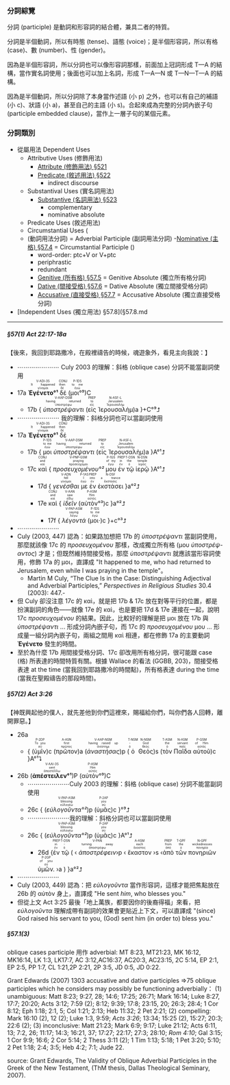 ### 分詞綜覽

分詞 (participle) 是動詞和形容詞的結合體，兼具二者的特質。

分詞是半個動詞，所以有時態 (tense)、語態 (voice)；是半個形容詞，所以有格 (case)、數 (number)、性 (gender)。

因為是半個形容詞，所以分詞也可以像形容詞那樣，前面加上冠詞形成 T—A 的結構，當作實名詞使用；後面也可以加上名詞，形成 T—A—N 或 T—N—T—A 的結構。

因為是半個動詞，所以分詞除了本身當作述語 (小 p) 之外，也可以有自己的補語 (小 c)、狀語 (小 a)，甚至自己的主語 (小 s)。合起來成為完整的分詞內嵌子句 (participle embedded clause)，當作上一層子句的某個元素。



### 分詞類別
- 從屬用法 Dependent Uses
	- Attributive Uses (修飾用法)
		- [Attribute (修飾用法) §521](§521.md)
		- [Predicate (敘述用法) §522](§522.md)
			- indirect discourse
	- Substantival Uses (實名詞用法)
		- [Substantive (名詞用法) §523](§523.md)
			- complementary
			- nominative absolute
	- Predicate Uses (敘述用法)
	- Circumstantial Uses (
	- (動詞用法分詞) = Adverbial Participle (副詞用法分詞)
		-[Nominative (主格) §57.4](§57.4.md) = Circumstantial Participle ()
		- word-order: ptc+V or V+ptc
		- periphrastic
		- redundant
		- [Genitive (所有格) §57.5](§57.5.md) = Genitive Absolute (獨立所有格分詞)
		- [Dative (間接受格) §57.6](§57.6.md) = Dative Absolute (獨立間接受格分詞)
		- [Accusative (直接受格) §57.7](§57.7.md) = Accusative Absolute (獨立直接受格分詞)
- [Independent Uses (獨立用法) §57.8](§57.8.md

---

##### §57(1) Act 22:17-18a
【後來，我回到耶路撒冷，在殿裡禱告的時候，魂遊象外，看見主向我說：】
- ⋯⋯⋯⋯⋯⋯⋯ Culy 2003 的理解：斜格 (oblique case) 分詞不能當副詞使用
- <rt>17a</rt> <RUBY><ruby><ruby><strong>Ἐγένετο°¹</strong><rt>γίνομαι</rt></ruby><rt>It happened</rt></ruby><rt>V-ADI-3S</rt></RUBY> <RUBY><ruby><ruby>δέ<rt>δέ</rt></ruby><rt>then</rt></ruby><rt>CONJ</rt></RUBY> (<RUBY><ruby><ruby>μοι°⁹<rt>ἐγώ</rt></ruby><rt>to me</rt></ruby><rt>P-1DS</rt></RUBY>)C
	- <rt>17b</rt> { <RUBY><ruby><ruby><em>ὑποστρέψαντι</em><rt>ὑποστρέφω</rt></ruby><rt>having returned</rt></ruby><rt>V-AAP-DSM</rt></RUBY> (<RUBY><ruby><ruby>εἰς<rt>εἰς</rt></ruby><rt>to</rt></ruby><rt>PREP</rt></RUBY> <RUBY><ruby><ruby>Ἰερουσαλὴμ<rt>Ἱερουσαλήμ</rt></ruby><rt>Jerusalem</rt></ruby><rt>N-ASF-L</rt></RUBY>)a }+C°⁹⮥
- ⋯⋯⋯⋯⋯⋯⋯ 我的理解：斜格分詞也可以當副詞使用
- <rt>17a</rt> <RUBY><ruby><ruby><strong>Ἐγένετο°¹</strong><rt>γίνομαι</rt></ruby><rt>It happened</rt></ruby><rt>V-ADI-3S</rt></RUBY> <RUBY><ruby><ruby>δέ<rt>δέ</rt></ruby><rt>then</rt></ruby><rt>CONJ</rt></RUBY> 
	- <rt>17b</rt> { <RUBY><ruby><ruby>μοι<rt>ἐγώ</rt></ruby><rt>to me</rt></ruby><rt>P-1DS</rt></RUBY> <RUBY><ruby><ruby><em>ὑποστρέψαντι</em><rt>ὑποστρέφω</rt></ruby><rt>having returned</rt></ruby><rt>V-AAP-DSM</rt></RUBY> (<RUBY><ruby><ruby>εἰς<rt>εἰς</rt></ruby><rt>to</rt></ruby><rt>PREP</rt></RUBY> <RUBY><ruby><ruby>Ἰερουσαλὴμ<rt>Ἱερουσαλήμ</rt></ruby><rt>Jerusalem</rt></ruby><rt>N-ASF-L</rt></RUBY>)a }A°¹⮥	
	- <rt>17c</rt> <RUBY><ruby><ruby>καὶ<rt>καί</rt></ruby><rt>and</rt></ruby><rt>CONJ</rt></RUBY> { <RUBY><ruby><ruby><em>προσευχομένου°²</em><rt>προσεύχομαι</rt></ruby><rt>praying</rt></ruby><rt>V-PNP-GSM</rt></RUBY> <RUBY><ruby><ruby>μου<rt>ἐγώ</rt></ruby><rt>of my</rt></ruby><rt>P-1GS</rt></RUBY> <RUBY><ruby><ruby>ἐν<rt>ἐν</rt></ruby><rt>in</rt></ruby><rt>PREP</rt></RUBY> <RUBY><ruby><ruby>τῷ<rt>ὁ</rt></ruby><rt>the</rt></ruby><rt>T-DSN</rt></RUBY> <RUBY><ruby><ruby>ἱερῷ<rt>ἱερός</rt></ruby><rt>temple</rt></ruby><rt>N-DSN</rt></RUBY> }A°¹⮥
		- <rt>17d</rt> { <RUBY><ruby><ruby><em>γενέσθαι</em><rt>γίνομαι</rt></ruby><rt>fell</rt></ruby><rt>V-ADN</rt></RUBY> <RUBY><ruby><ruby>με<rt>ἐγώ</rt></ruby><rt>I</rt></ruby><rt>P-1AS</rt></RUBY> <RUBY><ruby><ruby>ἐν<rt>ἐν</rt></ruby><rt>into</rt></ruby><rt>PREP</rt></RUBY> <RUBY><ruby><ruby>ἐκστάσει<rt>ἔκστασις</rt></ruby><rt>a trance</rt></ruby><rt>N-DSF</rt></RUBY> }a°²⮥
		- <rt>17e</rt> <RUBY><ruby><ruby>καὶ<rt>καί</rt></ruby><rt>and</rt></ruby><rt>CONJ</rt></RUBY> { <RUBY><ruby><ruby><em>ἰδεῖν</em><rt>εἴδω</rt></ruby><rt>saw</rt></ruby><rt>V-AAN</rt></RUBY> (<RUBY><ruby><ruby>αὐτὸν°³<rt>αὐτός</rt></ruby><rt>Him</rt></ruby><rt>P-ASM</rt></RUBY>)c }a°²⮥
			- <rt>17f</rt> { <RUBY><ruby><ruby><em>λέγοντά</em><rt>λέγω</rt></ruby><rt>saying</rt></ruby><rt>V-PAP-ASM</rt></RUBY> (<RUBY><ruby><ruby>μοι·<rt>ἐγώ</rt></ruby><rt>to me</rt></ruby><rt>P-1DS</rt></RUBY>)c }+c°³⮥
- ⋯⋯⋯⋯⋯⋯⋯
- Culy (2003, 447) 認為：如果路加想把 17b 的 _ὑποστρέψαντι_ 當副詞使用，那麼就該像 17c 的 _προσευχομένου_ 那樣，改成獨立所有格 (μου _ὑποστρέψ-αντος_) 才是；但既然維持間接受格，那麼 _ὑποστρέψαντι_ 就應該當形容詞使用，修飾 17a 的 μοι，直譯成 "It happened to me, who had returned to Jerusalem, even while I was praying in the temple"。
	- Martin M Culy, “The Clue Is in the Case: Distinguishing Adjectival and Adverbial Participles,” _Perspectives in Religious Studies_ 30.4 (2003): 447.-
- 但 Culy 卻沒注意 17c 的 καὶ，就是把 17b & 17c 放在對等平行的位置，都是扮演副詞的角色——就像 17e 的 καὶ，也是要把 17d & 17e 連接在一起，說明 17c _προσευχομένου_ 的結果。因此，比較好的理解是把 μοι 放在 17b 與 _ὑποστρέψαντι_ ... 形成分詞內嵌子句，而 17c 的 _προσευχομένου_ μου ... 形成量一組分詞內嵌子句，兩組之間用 καὶ 相連，都在修飾 17a 的主要動詞 **Ἐγένετο** 發生的時間。
- 至於為什麼 17b 用間接受格分詞、17c 卻改用所有格分詞，很可能跟 case (格) 所表達的時間特質有關。根據 Wallace 的看法 (GGBB, 203)，間接受格表達 at the time (當我回到耶路撒冷的時間點)，所有格表達 during the time (當我在聖殿禱告的那段時間)。

##### §57(2) Act 3:26
【神既興起他的僕人，就先差他到你們這裡來，賜福給你們，叫你們各人回轉，離開罪惡。】
- <rt>26a</rt>
	- { (<RUBY><ruby><ruby>ὑμῖν<rt>σύ</rt></ruby><rt>To you</rt></ruby><rt>P-2DP</rt></RUBY>)c (<RUBY><ruby><ruby>πρῶτον<rt>πρῶτος</rt></ruby><rt>first</rt></ruby><rt>A-ASN</rt></RUBY>)a (<RUBY><ruby><ruby><em>ἀναστήσας</em><rt>ἀνίστημι</rt></ruby><rt>having raised up</rt></ruby><rt>V-AAP-NSM</rt></RUBY>)p (<RUBY><ruby><ruby>ὁ<rt>ὁ</rt></ruby><rt>-</rt></ruby><rt>T-NSM</rt></RUBY> <RUBY><ruby><ruby>Θεὸς<rt>θεός</rt></ruby><rt>God</rt></ruby><rt>N-NSM</rt></RUBY>)s (<RUBY><ruby><ruby>τὸν<rt>ὁ</rt></ruby><rt>the</rt></ruby><rt>T-ASM</rt></RUBY> <RUBY><ruby><ruby>Παῖδα<rt>παῖς</rt></ruby><rt>servant</rt></ruby><rt>N-ASM</rt></RUBY> <RUBY><ruby><ruby>αὐτοῦ<rt>αὐτός</rt></ruby><rt>of Him</rt></ruby><rt>P-GSM</rt></RUBY>)c }A°¹⮧
- <rt>26b</rt> (<RUBY><ruby><ruby><strong>ἀπέστειλεν°¹</strong><rt>ἀποστέλλω</rt></ruby><rt>sent</rt></ruby><rt>V-AAI-3S</rt></RUBY>)P (<RUBY><ruby><ruby>αὐτὸν°⁹<rt>αὐτός</rt></ruby><rt>Him</rt></ruby><rt>P-ASM</rt></RUBY>)C 
	- ⋯⋯⋯⋯⋯⋯⋯Culy 2003 的理解：斜格 (oblique case) 分詞不能當副詞使用
	- <rt>26c</rt> { (<RUBY><ruby><ruby><em>εὐλογοῦντα°²</em><rt>εὐλογέω</rt></ruby><rt>blessing</rt></ruby><rt>V-PAP-ASM</rt></RUBY>)p (<RUBY><ruby><ruby>ὑμᾶς<rt>σύ</rt></ruby><rt>you</rt></ruby><rt>P-2AP</rt></RUBY>)c }°⁹⮥
	- ⋯⋯⋯⋯⋯⋯⋯我的理解：斜格分詞也可以當副詞使用
	- <rt>26c</rt> { (<RUBY><ruby><ruby><em>εὐλογοῦντα°²</em><rt>εὐλογέω</rt></ruby><rt>blessing</rt></ruby><rt>V-PAP-ASM</rt></RUBY>)p (<RUBY><ruby><ruby>ὑμᾶς<rt>σύ</rt></ruby><rt>you</rt></ruby><rt>P-2AP</rt></RUBY>)c }A°¹⮥
		- <rt>26d</rt> {<RUBY><ruby><ruby>ἐν<rt>ἐν</rt></ruby><rt>in</rt></ruby><rt>PREP</rt></RUBY> <RUBY><ruby><ruby>τῷ<rt>ὁ</rt></ruby><rt>-</rt></ruby><rt>T-DSN</rt></RUBY> ( ‹ <RUBY><ruby><ruby><em>ἀποστρέφειν</em><rt>ἀποστρέφω</rt></ruby><rt>turning away</rt></ruby><rt>V-PAN</rt></RUBY>›p ‹ <RUBY><ruby><ruby>ἕκαστον<rt>ἕκαστος</rt></ruby><rt>each</rt></ruby><rt>A-ASM</rt></RUBY> ›s ‹<RUBY><ruby><ruby>ἀπὸ<rt>ἀπό</rt></ruby><rt>from</rt></ruby><rt>PREP</rt></RUBY> <RUBY><ruby><ruby>τῶν<rt>ὁ</rt></ruby><rt>the</rt></ruby><rt>T-GPF</rt></RUBY> <RUBY><ruby><ruby>πονηριῶν<rt>πονηρία</rt></ruby><rt>wickednesses</rt></ruby><rt>N-GPF</rt></RUBY> <RUBY><ruby><ruby>ὑμῶν.<rt>σύ</rt></ruby><rt>of you</rt></ruby><rt>P-2GP</rt></RUBY> ›a ) }a°²⮥
- ⋯⋯⋯⋯⋯⋯⋯
- Culy (2003, 449) 認為：把 <em>εὐλογοῦντα</em> 當作形容詞，這樣才能把焦點放在 26b 的 αὐτὸν 身上，直譯成 "He sent *him*, who blesses you."
- 但從上文 Act 3:25 最後「地上萬族，都要因你的後裔得福」來看，把 <em>εὐλογοῦντα</em> 理解成帶有副詞的效果會更貼近上下文，可以直譯成 "(since) God raised his servant to you, (God) sent him (in order to) bless you."

##### §57.1(3)
oblique cases participle 用作 adverbial:
MT 8:23, MT21:23, MK 16:12, MK16:14, LK 1:3, LK17:7, AC 3:12,AC16:37, AC20:3, AC23:15, 2C 5:14, EP 2:1, EP 2:5, PP 1:7, CL 1:21,2P 2:21, 2P 3:5, JD 0:5, JD 0:22.

Grant Edwards (2007)
1303 accusative and dative participles ⇒75 oblique participles which he considers may possibly be functioning adverbially：
(1) unambiguous: Matt 8:23; 9:27, 28; 14:6; 17:25; 26:71; Mark 16:14; Luke 8:27, 17:7; 20:20; Acts 3:12; 7:59 (2); 8:12; 9:39; 17:8; 23:15, 20; 26:3; 28:4; 1 Cor 8:12; Eph 1:18; 2:1, 5; Col 1:21; 2:13; Heb 11:32; 2 Pet 2:21; 
(2) compelling: Mark 16:10 (2), 12 (2); Luke 1:3, 9:59; *Acts 3:26*; 13:34; 15:25 (2), 15:27; 20:3; 22:6 (2); 
(3) inconclusive: Matt 21:23; Mark 6:9; 9:17; Luke 21:12; Acts 6:11, 13; 7:2, 26; 11:17; 14:3; 16:21, 37; 17:27; 22:17; 27:3; 28:10; *Rom 4:10*; Gal 3:15; 1 Cor 9:9; 16:6; 2 Cor 5:14; 2 Thess 3:11 (2); 1 Tim 1:13; 5:18; 1 Pet 3:20; 5:10; 2 Pet 1:18; 2:4; 3:5; Heb 4:2; 7:1; Jude 22.

source: Grant Edwards, The Validity of Oblique Adverbial Participles in the Greek of the New Testament, (ThM thesis, Dallas Theological Seminary, 2007). 

